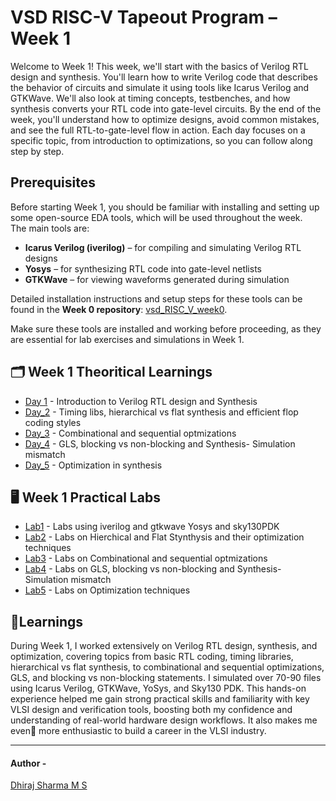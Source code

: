 # VSD RISC-V Tapeout Program – Week 1 

Welcome to Week 1! This week, we'll start with the basics of Verilog RTL design and synthesis. You'll learn how to write Verilog code that describes the behavior of circuits and simulate it using tools like Icarus Verilog and GTKWave. We'll also look at timing concepts, testbenches, and how synthesis converts your RTL code into gate-level circuits. By the end of the week, you'll understand how to optimize designs, avoid common mistakes, and see the full RTL-to-gate-level flow in action. Each day focuses on a specific topic, from introduction to optimizations, so you can follow along step by step.

## Prerequisites 

Before starting Week 1, you should be familiar with installing and setting up some open-source EDA tools, which will be used throughout the week.  
The main tools are:  
- **Icarus Verilog (iverilog)** – for compiling and simulating Verilog RTL designs  
- **Yosys** – for synthesizing RTL code into gate-level netlists  
- **GTKWave** – for viewing waveforms generated during simulation

Detailed installation instructions and setup steps for these tools can be found in the **Week 0 repository**:  [vsd_RISC_V_week0](https://github.com/Dhiraj4-alt/vsd_RISC_V_week0).  

Make sure these tools are installed and working before proceeding, as they are essential for lab exercises and simulations in Week 1.

## 🗂 Week 1 Theoritical Learnings

- [Day 1](https://github.com/Dhiraj4-alt/vsd_RISC_V_week1/tree/Day1) - Introduction to Verilog RTL design and Synthesis
- [Day_2](https://github.com/Dhiraj4-alt/vsd_RISC_V_week1/tree/Day2) - Timing libs, hierarchical vs flat synthesis and efficient flop coding styles
- [Day_3](https://github.com/Dhiraj4-alt/vsd_RISC_V_week1/tree/Day3) - Combinational and sequential optmizations
- [Day_4](https://github.com/Dhiraj4-alt/vsd_RISC_V_week1/tree/Day4) - GLS, blocking vs non-blocking and Synthesis- Simulation mismatch
- [Day_5](https://github.com/Dhiraj4-alt/vsd_RISC_V_week1/tree/Day5) - Optimization in synthesis


## 🖥 Week 1 Practical Labs 
- [Lab1](https://github.com/Dhiraj4-alt/vsd_RISC_V_week1/tree/day1_Labs) - Labs using iverilog and gtkwave Yosys and sky130PDK
- [Lab2](https://github.com/Dhiraj4-alt/vsd_RISC_V_week1/tree/day2_Labs) - Labs on Hierchical and Flat Stynthysis and their optimization techniques
- [Lab3](https://github.com/Dhiraj4-alt/vsd_RISC_V_week1/tree/day3_Labs) - Labs on Combinational and sequential optmizations 
- [Lab4](https://github.com/Dhiraj4-alt/vsd_RISC_V_week1/tree/day4_Labs) - Labs on GLS, blocking vs non-blocking and Synthesis- Simulation mismatch
- [Lab5](https://github.com/Dhiraj4-alt/vsd_RISC_V_week1/tree/day5_Labs) - Labs on Optimization techniques


## 📝Learnings


During Week 1, I worked extensively on Verilog RTL design, synthesis, and optimization, covering topics from basic RTL coding, timing libraries, hierarchical vs flat synthesis, to combinational and sequential optimizations, GLS, and blocking vs non-blocking statements. I simulated over 70-90 files using Icarus Verilog, GTKWave, YoSys, and Sky130 PDK. This hands-on experience helped me gain strong practical skills and familiarity with key VLSI design and verification tools, boosting both my confidence and understanding of real-world hardware design workflows. It also makes me even🚀 more enthusiastic to build a career in the VLSI industry.

-----

#### Author - 

[Dhiraj Sharma M S](https://github.com/Dhiraj4-alt)
  
